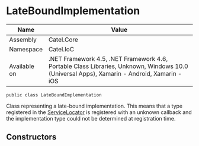 

# LateBoundImplementation

Name|Value
---|---
Assembly|Catel.Core
Namespace|Catel.IoC
Available on|.NET Framework 4.5, .NET Framework 4.6, Portable Class Libraries, Unknown, Windows 10.0 (Universal Apps), Xamarin - Android, Xamarin - iOS

```
public class LateBoundImplementation
```

Class representing a late-bound implementation. This means that a type registered in the [ServiceLocator](#) is registered with an unknown callback and the implementation type could not be determined at registration time.



## Constructors

